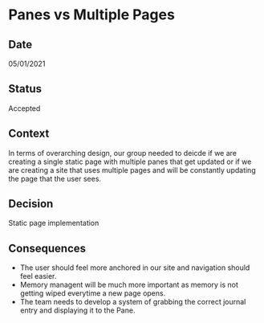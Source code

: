 # Panes vs Multiple Pages

## Date
05/01/2021

## Status 
Accepted

## Context 
In terms of overarching design, our group needed to deicde if we are creating a single static page with 
multiple panes that get updated or if we are creating a site that uses multiple pages and will be constantly 
updating the page that the user sees.

## Decision
Static page implementation

## Consequences
- The user should feel more anchored in our site and navigation should feel easier. 
- Memory managent will be much more important as memory is not getting wiped everytime a new page opens.
- The team needs to develop a system of grabbing the correct journal entry and displaying it to the Pane.
